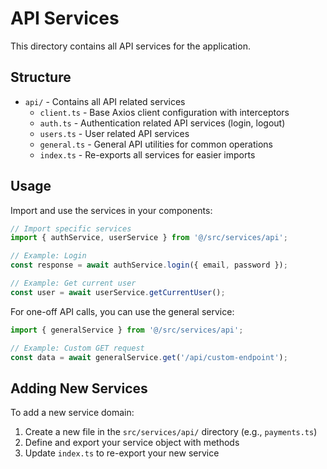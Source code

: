 # API Services

This directory contains all API services for the application.

## Structure

- `api/` - Contains all API related services
  - `client.ts` - Base Axios client configuration with interceptors
  - `auth.ts` - Authentication related API services (login, logout)
  - `users.ts` - User related API services
  - `general.ts` - General API utilities for common operations
  - `index.ts` - Re-exports all services for easier imports

## Usage

Import and use the services in your components:

```typescript
// Import specific services
import { authService, userService } from '@/src/services/api';

// Example: Login
const response = await authService.login({ email, password });

// Example: Get current user
const user = await userService.getCurrentUser();
```

For one-off API calls, you can use the general service:

```typescript
import { generalService } from '@/src/services/api';

// Example: Custom GET request
const data = await generalService.get('/api/custom-endpoint');
```

## Adding New Services

To add a new service domain:

1. Create a new file in the `src/services/api/` directory (e.g., `payments.ts`)
2. Define and export your service object with methods
3. Update `index.ts` to re-export your new service 